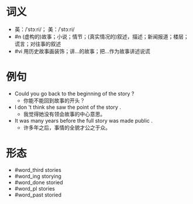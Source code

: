 # 词义
- 英：/ˈstɔːri/； 美：/ˈstɔːri/
- #n (虚构的)故事；小说；情节；(真实情况的)叙述，描述；新闻报道；楼层；谎言；对往事的叙述
- #vi 用历史故事画装饰；讲…的故事；把…作为故事讲述说谎
# 例句
- Could you go back to the beginning of the story ?
	- 你能不能回到故事的开头？
- I don 't think she saw the point of the story .
	- 我觉得她没有领会故事的中心意思。
- It was many years before the full story was made public .
	- 许多年之后，事情的全貌才公之于众。
# 形态
- #word_third stories
- #word_ing storying
- #word_done storied
- #word_pl stories
- #word_past storied
